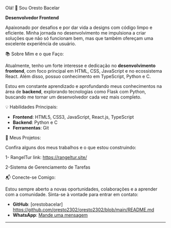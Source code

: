 Olá! 👋 Sou Oresto Bacelar

**Desenvolvedor Frontend**

Apaixonado por desafios e por dar vida a designs com código limpo e eficiente. Minha jornada no desenvolvimento me impulsiona a criar soluções que não só funcionam bem, mas que também ofereçam uma excelente experiência de usuário.

📚 Sobre Mim e o que Faço:

Atualmente, tenho um forte interesse e dedicação no **desenvolvimento frontend**, com foco principal em HTML, CSS, JavaScript e no ecossistema React. Além disso, possuo conhecimento em TypeScript, Python e C.

Estou em constante aprendizado e aprofundando meus conhecimentos na área de **backend**, explorando tecnologias como Flask com Python, buscando me tornar um desenvolvedor cada vez mais completo.

💡 Habilidades Principais:

* **Frontend**: HTML5, CSS3, JavaScript, React.js, TypeScript
* **Backend**: Python e C
* **Ferramentas**: Git

🚀 Meus Projetos:

Confira alguns dos meus trabalhos e o que estou construindo:

1- RangelTur
link: https://rangeltur.site/

2-Sistema de Gerenciamento de Tarefas

📬 Conecte-se Comigo:

Estou sempre aberto a novas oportunidades, colaborações e a aprender com a comunidade. Sinta-se à vontade para entrar em contato:

* **GitHub**: [orestobacelar] https://github.com/oresto2302/oresto2302/blob/main/README.md
* **WhatsApp**: [Mande uma mensagem](https://wa.me/5586994250444)

---
